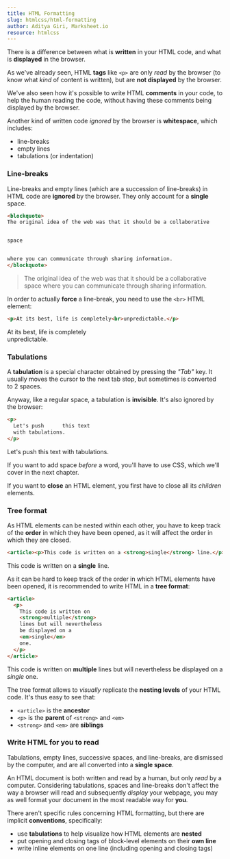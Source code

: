 ```yaml
---
title: HTML Formatting
slug: htmlcss/html-formatting
author: Aditya Giri, Marksheet.io
resource: htmlcss
---
```


There is a difference between what is **written** in your HTML code, and what is **displayed** in the browser.

As we've already seen, HTML **tags** like `<p>` are only _read_ by the browser (to know what _kind_ of content is written), but are **not displayed** by the browser.

We've also seen how it's possible to write HTML **comments** in your code, to help the human reading the code, without having these comments being displayed by the browser.

Another kind of written code _ignored_ by the browser is **whitespace**, which includes:

* line-breaks
* empty lines
* tabulations (or indentation)

### Line-breaks

Line-breaks and empty lines (which are a succession of line-breaks) in HTML code are **ignored** by the browser. They only account for a **single** space.

```html
<blockquote>
The original idea of the web was that it should be a collaborative


space


where you can communicate through sharing information.
</blockquote>
```

<div class="result">
  <blockquote>
  The original idea of the web was that it should be a collaborative space where you can communicate through sharing information.
  </blockquote>
</div>

In order to actually **force** a line-break, you need to use the `<br>` HTML element:

```html
<p>At its best, life is completely<br>unpredictable.</p>
```

<div class="result">
  <p>At its best, life is completely<br>unpredictable.</p>
</div>

### Tabulations

A **tabulation** is a special character obtained by pressing the _"Tab"_ key. It usually moves the cursor to the next tab stop, but sometimes is converted to 2 spaces.

Anyway, like a regular space, a tabulation is **invisible**. It's also ignored by the browser:

```html
<p>
  Let's push      this text
  with tabulations.
</p>
```

<div class="result">
  <p>
    Let's push      this text
    with tabulations.
  </p>
</div>

If you want to add space _before_ a word, you'll have to use CSS, which we'll cover in the next chapter.

<div class="info">
If you want to <b>close</b> an HTML element, you first have to close all its <i>children</i> elements.
</div>

### Tree format

As HTML elements can be nested within each other, you have to keep track of the **order** in which they have been opened, as it will affect the order in which they are closed.

```html
<article><p>This code is written on a <strong>single</strong> line.</p></article>
```

<div class="result">
  <article><p>This code is written on a <strong>single</strong> line.</p></article>
</div>

As it can be hard to keep track of the order in which HTML elements have been opened, it is recommended to write HTML in a **tree format**:

```html
<article>
  <p>
    This code is written on
    <strong>multiple</strong>
    lines but will nevertheless
    be displayed on a
    <em>single</em>
    one.
  </p>
</article>
```

<div class="result">
  <article>
    <p>
      This code is written on
      <strong>multiple</strong>
      lines but will nevertheless
      be displayed on a
      <em>single</em>
      one.
    </p>
  </article>
</div>

The tree format allows to _visually_ replicate the **nesting levels** of your HTML code. It's thus easy to see that:

* `<article>` is the **ancestor**
* `<p>` is the **parent** of `<strong>` and `<em>`
* `<strong>` and `<em>` are **siblings**

### Write HTML for you to read

Tabulations, empty lines, successive spaces, and line-breaks, are dismissed by the computer, and are all converted into a **single space**.

An HTML document is both written and read by a human, but only _read_ by a computer. Considering tabulations, spaces and line-breaks don't affect the way a browser will read and subsequently _display_ your webpage, you may as well format your document in the most readable way for **you**.

There aren't specific rules concerning HTML formatting, but there are implicit **conventions**, specifically:

* use **tabulations** to help visualize how HTML elements are **nested**
* put opening and closing tags of block-level elements on their **own line**
* write inline elements on one line (including opening and closing tags)